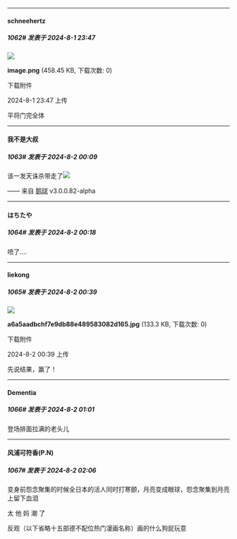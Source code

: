 ﻿
*****

####  schneehertz  
##### 1062#       发表于 2024-8-1 23:47

<img src="https://img.saraba1st.com/forum/202408/01/234734x7fj8blb8b0sb7x6.png" referrerpolicy="no-referrer">

<strong>image.png</strong> (458.45 KB, 下载次数: 0)

下载附件

2024-8-1 23:47 上传

平将门完全体


*****

####  我不是大叔  
##### 1063#       发表于 2024-8-2 00:09

该一发天诛杀带走了<img src="https://static.saraba1st.com/image/smiley/face2017/031.png" referrerpolicy="no-referrer">

—— 来自 [鹅球](https://www.pgyer.com/xfPejhuq) v3.0.0.82-alpha


*****

####  はちたや  
##### 1064#       发表于 2024-8-2 00:18

喷了....


*****

####  liekong  
##### 1065#       发表于 2024-8-2 00:39

<img src="https://img.saraba1st.com/forum/202408/02/003932cfeve2bf89plr988.jpg" referrerpolicy="no-referrer">

<strong>a6a5aadbchf7e9db88e489583082d165.jpg</strong> (133.3 KB, 下载次数: 0)

下载附件

2024-8-2 00:39 上传

先说结果，赢了！


*****

####  Dementia  
##### 1066#       发表于 2024-8-2 01:01

登场排面拉满的老头儿


*****

####  风浦可符香(P.N)  
##### 1067#       发表于 2024-8-2 02:06

变身前怨念聚集的时候全日本的活人同时打寒颤，月亮变成眼球，怨念聚集到月亮上留下血泪

太 他 妈 潮 了

反观（以下省略十五部德不配位热门漫画名称）画的什么狗屁玩意

